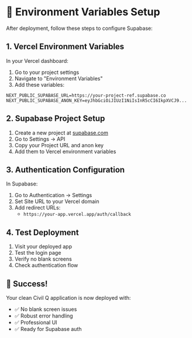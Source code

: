 # 🔧 Environment Variables Setup

After deployment, follow these steps to configure Supabase:

## 1. Vercel Environment Variables

In your Vercel dashboard:

1. Go to your project settings
2. Navigate to "Environment Variables"
3. Add these variables:

```
NEXT_PUBLIC_SUPABASE_URL=https://your-project-ref.supabase.co
NEXT_PUBLIC_SUPABASE_ANON_KEY=eyJhbGciOiJIUzI1NiIsInR5cCI6IkpXVCJ9...
```

## 2. Supabase Project Setup

1. Create a new project at [supabase.com](https://supabase.com)
2. Go to Settings → API
3. Copy your Project URL and anon key
4. Add them to Vercel environment variables

## 3. Authentication Configuration

In Supabase:
1. Go to Authentication → Settings
2. Set Site URL to your Vercel domain
3. Add redirect URLs:
   - `https://your-app.vercel.app/auth/callback`

## 4. Test Deployment

1. Visit your deployed app
2. Test the login page
3. Verify no blank screens
4. Check authentication flow

## 🎉 Success!

Your clean Civil Q application is now deployed with:
- ✅ No blank screen issues
- ✅ Robust error handling
- ✅ Professional UI
- ✅ Ready for Supabase auth